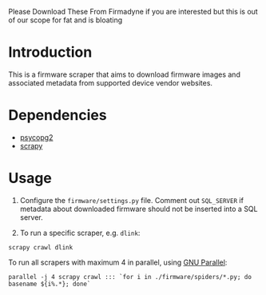 
Please Download These From Firmadyne if you are interested 
but this is out of our scope for fat and is bloating

Introduction
============

This is a firmware scraper that aims to download firmware images and associated
metadata from supported device vendor websites.

Dependencies
============
* [psycopg2](http://initd.org/psycopg/)
* [scrapy](http://scrapy.org/)

Usage
=====

1. Configure the `firmware/settings.py` file. Comment out `SQL_SERVER` if metadata about
downloaded firmware should not be inserted into a SQL server.

2. To run a specific scraper, e.g. `dlink`:

`scrapy crawl dlink`

To run all scrapers with maximum 4 in parallel, using [GNU Parallel](https://www.gnu.org/software/parallel/):

```parallel -j 4 scrapy crawl ::: `for i in ./firmware/spiders/*.py; do basename ${i%.*}; done` ```
